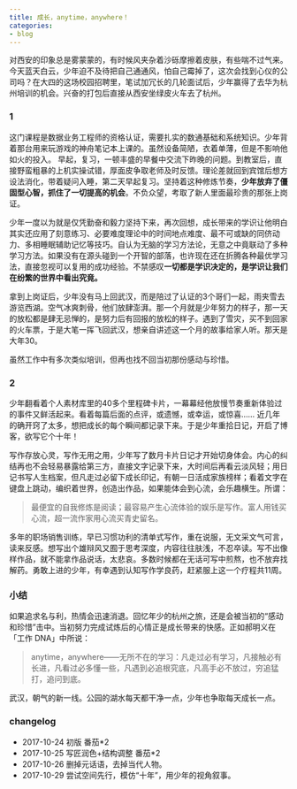 ```yaml
---
title: 成长，anytime，anywhere！
categories: 
- blog
---
```


对西安的印象总是雾蒙蒙的，有时候风夹杂着沙砾摩擦着皮肤，有些喘不过气来。今天蓝天白云，少年迫不及待把自己通通风，怕自己霉掉了，这次会找到心仪的公司吗？在大四的这场校园招聘里，笔试加冗长的几轮面试后，少年赢得了去华为杭州培训的机会。兴奋的打包后直接从西安坐绿皮火车去了杭州。

### 1

这门课程是数据业务工程师的资格认证，需要扎实的数通基础和系统知识。少年背着那台用来玩游戏的神舟笔记本上课的。虽然设备简陋，衣着单薄，但是不影响他如火的投入。
早起，复习，一顿丰盛的早餐中交流下昨晚的问题。到教室后，直接野蛮粗暴的上机实操试错，厚面皮争取老师及时反馈。理论差就回到宾馆后想方设法消化，带着疑问入睡，第二天早起复习。坚持着这种修炼节奏，**少年放弃了僵固型心智，抓住了一切提高的机会**。不负众望，考取了新人里面最珍贵的那张上岗证。

少年一度以为就是仅凭勤奋和毅力坚持下来，再次回想，成长带来的学识让他明白其实还应用了刻意练习、必要难度理论中的时间地点难度、最不可或缺的同侪动力、多相睡眠辅助记忆等技巧。自认为无脑的学习方法论，无意之中竟联动了多种学习方法。如果没有在源头碰到一个开智的部落，也许现在还在折腾各种最优学习法，直接忽视可以复用的成功经验。不禁感叹**一切都是学识决定的，是学识让我们在纷繁的世界中看出究竟。**

拿到上岗证后，少年没有马上回武汉，而是陪过了认证的3个哥们一起，雨夹雪去游览西湖。空气冰爽刺骨，他们放肆澎湃。那一个月就是少年努力的样子，那一天的放松都是肆无忌惮的，是努力后有回报的放松的样子。遇到了雪灾，买不到回家的火车票，于是大笔一挥飞回武汉，想亲自讲述这一个月的故事给家人听。那天是大年30。

虽然工作中有多次类似培训，但再也找不回当初那份感动与珍惜。

### 2

少年翻看着个人素材库里的40多个里程碑卡片，一幕幕经他放慢节奏重新体验过的事件又鲜活起来。看着每篇后面的点评，或遗憾，或幸运，或惊喜……
近几年的确开窍了太多，想把成长的每个瞬间都记录下来。于是少年重拾日记，开启了博客，欲写它个十年！

写作存放心灵，写作无用之用，少年写了数月卡片日记才开始切身体会。内心的纠结再也不会轻易暴露给第三方，直接文字记录下来，大时间后再看云淡风轻；用日记书写人生档案，但凡走过必留下成长印记，有朝一日活成家族榜样；看着文字在键盘上跳动，编织着世界，创造出作品，如果能体会到心流，会乐趣横生。所谓：
> 最便宜的自我修炼是阅读；最容易产生心流体验的娱乐是写作。富人用钱买心流，超一流作家用心流买青史留名。

多年的职场销售训练，早已习惯功利的清单式写作，重在说服，无文采文气可言，读来反感。想写出个雄辩风又囿于思考深度，内容往往肤浅，不忍卒读。写不出像样作品，就不能拿作品说话，太悲哀。多数时候都在无话可写中煎熬，也不放弃找解药。勇敢上进的少年，有幸遇到认知写作学良药，赶紧服上这一个疗程共11周。

### 小结

如果追求名与利，热情会迅速消退。回忆年少的杭州之旅，还是会被当初的“感动和珍惜”击中。当初努力完成试炼后的心情正是成长带来的快感。正如郝明义在「工作 DNA」中所说：
> anytime，anywhere——无所不在的学习：凡走过必有学习，凡接触必有长进，凡看过必多懂一些，凡遇到必追根究底，凡高手必不放过，穷追猛打，追问到底。

武汉，朝气的新一线。公园的湖水每天都干净一点，少年也争取每天成长一点。

### changelog

- 2017-10-24 初版 番茄*2
- 2017-10-25 写匠润色+结构调整 番茄*2
- 2017-10-26 删掉元话语，去掉当代人物。
- 2017-10-29 尝试空间先行，模仿“十年”，用少年的视角叙事。


